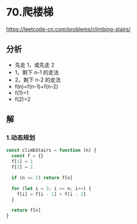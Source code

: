 # 70.爬楼梯

https://leetcode-cn.com/problems/climbing-stairs/

## 分析

- 先走 1，或先走 2
- 1，剩下 n-1 的走法
- 2，剩下 n-2 的走法
- f(n)=f(n-1)+f(n-2)
- f(1)=1
- f(2)=2

## 解

### 1.动态规划

```js
const climbStairs = function (n) {
  const f = {}
  f[1] = 1
  f[2] = 2

  if (n <= 2) return f[n]

  for (let i = 3; i <= n; i++) {
    f[i] = f[i - 1] + f[i - 2]
  }

  return f[n]
}
```

